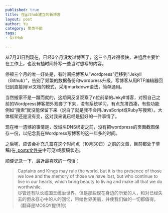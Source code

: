 ```yaml
--- 
published: true
title: 在github建立的新博客
layout: post
author: Yu
category: 聚类不能
tags:
- GitHub

---
```

从7月31日到现在，已经3个月没发过博客了，这三个月过得很快，进组后主要忙在工作上，也没有抽时间补写一些当时想写的内容。

停顿三个月的唯一好处是，有时间把博客从<q>wordpress</q>迁移到<q>Jekyll（Github）</q>，告别了频繁的数据备份和wordpress升级。写博客从用RTF编辑器回归到直接用txt文档的模式，采用markdown语法，简单通用。

当然搬家不是一蹴而就的，这期间反复观察了n位前辈的Jekyll博客，对照自己之前的Wordpress博客把外观套了下来，没有系统学习，有点东拼西凑，有些功能例如“搜索”就没能保留下来（说白了就是我不会用JavaScript或Ruby写搜索）。大体框架还是没有变，这对我来说已经是挺好的一件事情了。

现在唯一遗憾的事情是，改域名DNS绑定之前，没有把wordpress的页面截图保存一份，以纪念我在Wordpress写博客的这一年多的时间。

之后呢，应该会补充几篇在这个时间点（10月30日）之前的文章，目前都处于草稿(在[_posts文件夹](https://github.com/yulijia/cn/tree/gh-pages/_posts "_posts文件夹")中可见)或腹稿状态。

顺便记录一下，最近最喜欢的一句话：

>Captains and Kings may rule the world, but it is the presence of those we love and the memory of those we have lost, but who continue to live in our hearts, which bring beauty to living and make all that we do worthwhile.  
尽管还有队长或国王统治世界，但是那些现在身边的所爱的人，和对已经失去的但永存心中的人的回忆，带给世界美丽，并使我们做的一切都值得。（翻译是MOSQY提供的）
